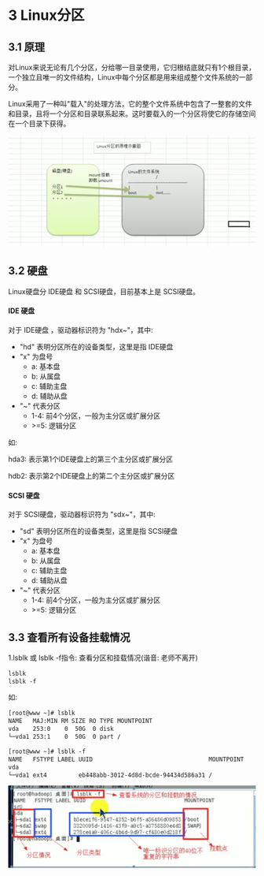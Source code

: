# 3 Linux分区

## 3.1 原理

对Linux来说无论有几个分区，分给哪一目录使用，它归根结底就只有1个根目录，一个独立且唯一的文件结构，Linux中每个分区都是用来组成整个文件系统的一部分。

Linux采用了一种叫"载入"的处理方法，它的整个文件系统中包含了一整套的文件和目录，且将一个分区和目录联系起来。这时要载入的一个分区将使它的存储空间在一个目录下获得。

![linux磁盘分区](../assets/linux磁盘分区.png)

## 3.2 硬盘

Linux硬盘分 IDE硬盘 和 SCSI硬盘，目前基本上是 SCSI硬盘。

#### IDE 硬盘
对于 IDE硬盘 ，驱动器标识符为 "hdx~"，其中:
* "hd" 表明分区所在的设备类型，这里是指 IDE硬盘
* "x" 为盘号
    * a: 基本盘
    * b: 从属盘
    * c: 辅助主盘
    * d: 辅助从盘
* "~" 代表分区
    * 1-4: 前4个分区，一般为主分区或扩展分区
    * \>=5: 逻辑分区

如:

hda3: 表示第1个IDE硬盘上的第三个主分区或扩展分区

hdb2: 表示第2个IDE硬盘上的第二个主分区或扩展分区

#### SCSI 硬盘
对于 SCSI硬盘，驱动器标识符为 "sdx~"，其中:
* "sd" 表明分区所在的设备类型，这里是指 SCSI硬盘
* "x" 为盘号
    * a: 基本盘
    * b: 从属盘
    * c: 辅助主盘
    * d: 辅助从盘
* "~" 代表分区
    * 1-4: 前4个分区，一般为主分区或扩展分区
    * \>=5: 逻辑分区
    

## 3.3 查看所有设备挂载情况

1.lsblk 或 lsblk -f指令: 查看分区和挂载情况(谐音: 老师不离开)

```
lsblk
lsblk -f
```



如:
```
[root@www ~]# lsblk
NAME   MAJ:MIN RM SIZE RO TYPE MOUNTPOINT
vda    253:0    0  50G  0 disk 
└─vda1 253:1    0  50G  0 part /
```

```
[root@www ~]# lsblk -f
NAME   FSTYPE LABEL UUID                                 MOUNTPOINT
vda                                                      
└─vda1 ext4         eb448abb-3012-4d8d-bcde-94434d586a31 /
```
![linux查看系统分区和挂载](../assets/linux查看系统分区和挂载.png)



